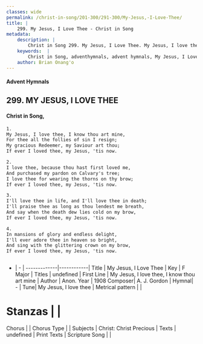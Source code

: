 ```yaml
---
classes: wide
permalink: /christ-in-song/201-300/291-300/My-Jesus,-I-Love-Thee/
title: |
    299. My Jesus, I Love Thee - Christ in Song
metadata:
    description: |
        Christ in Song 299. My Jesus, I Love Thee. My Jesus, I love thee, I know thou art mine, For thee all the follies of sin I resign; My gracious Redeemer, my Saviour art thou; If ever I loved thee, my Jesus, 'tis now.
    keywords:  |
        Christ in Song, adventhymnals, advent hymnals, My Jesus, I Love Thee, My Jesus, I love thee, I know thou art mine. 
    author: Brian Onang'o
---
```


#### Advent Hymnals
## 299. MY JESUS, I LOVE THEE
####  Christ in Song,

```txt
1.
My Jesus, I love thee, I know thou art mine,
For thee all the follies of sin I resign;
My gracious Redeemer, my Saviour art thou;
If ever I loved thee, my Jesus, 'tis now.

2.
I love thee, because thou hast first loved me,
And purchased my pardon on Calvary's tree;
I love thee for wearing the thorns on thy brow;
If ever I loved thee, my Jesus, 'tis now.

3.
I'll love thee in life, and I'll love thee in death;
I'll praise thee as long as thou lendest me breath,
And say when the death dew lies cold on my brow,
If ever I loved thee, my Jesus, 'tis now.

4.
In mansions of glory and endless delight,
I'll ever adore thee in heaven so bright,
And sing with the glittering crown on my brow,
If ever I loved thee, my Jesus, 'tis now.



```

- |   -  |
-------------|------------|
Title | My Jesus, I Love Thee |
Key | F Major |
Titles | undefined |
First Line | My Jesus, I love thee, I know thou art mine |
Author | Anon.
Year | 1908
Composer| A. J. Gordon |
Hymnal|  - |
Tune| My Jesus, I love thee |
Metrical pattern | |
# Stanzas |  |
Chorus |  |
Chorus Type |  |
Subjects | Christ: Christ Precious |
Texts | undefined |
Print Texts | 
Scripture Song |  |
    
